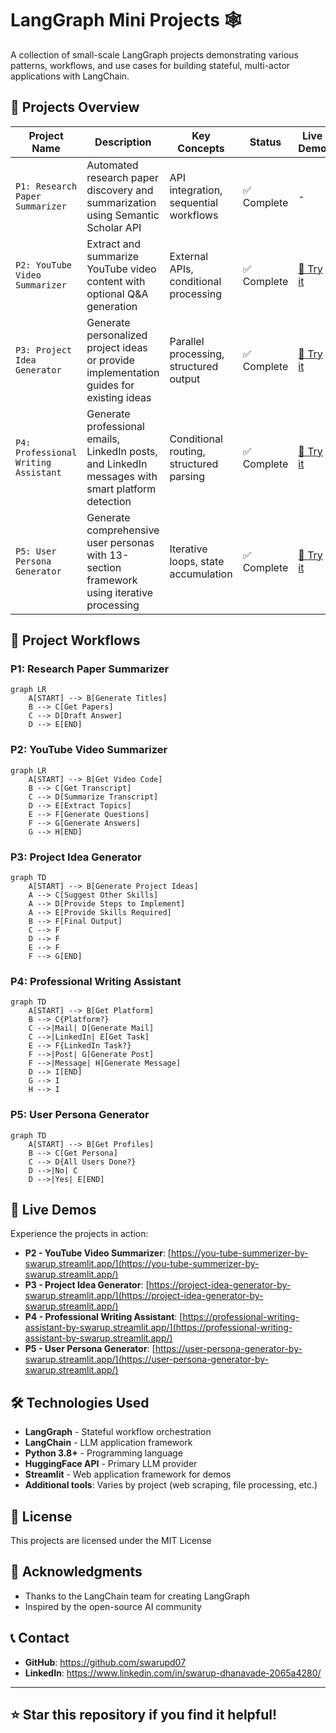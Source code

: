 # LangGraph Mini Projects 🕸️
A collection of small-scale LangGraph projects demonstrating various patterns, workflows, and use cases for building stateful, multi-actor applications with LangChain.

## 📂 Projects Overview
| Project Name | Description | Key Concepts | Status | Live Demo |
|--------------|-------------|--------------|--------|-----------|
| `P1: Research Paper Summarizer` | Automated research paper discovery and summarization using Semantic Scholar API | API integration, sequential workflows | ✅ Complete | - |
| `P2: YouTube Video Summarizer` | Extract and summarize YouTube video content with optional Q&A generation | External APIs, conditional processing | ✅ Complete | [🚀 Try it](https://you-tube-summerizer-by-swarup.streamlit.app/) |
| `P3: Project Idea Generator` | Generate personalized project ideas or provide implementation guides for existing ideas | Parallel processing, structured output | ✅ Complete | [🚀 Try it](https://project-idea-generator-by-swarup.streamlit.app/) |
| `P4: Professional Writing Assistant` | Generate professional emails, LinkedIn posts, and LinkedIn messages with smart platform detection | Conditional routing, structured parsing | ✅ Complete | [🚀 Try it](https://professional-writing-assistant-by-swarup.streamlit.app/) |
| `P5: User Persona Generator` | Generate comprehensive user personas with 13-section framework using iterative processing | Iterative loops, state accumulation | ✅ Complete | [🚀 Try it](https://user-persona-generator-by-swarup.streamlit.app/) |

## 🔄 Project Workflows

### P1: Research Paper Summarizer
```mermaid
graph LR
    A[START] --> B[Generate Titles]
    B --> C[Get Papers]
    C --> D[Draft Answer]
    D --> E[END]
```

### P2: YouTube Video Summarizer 
```mermaid
graph LR
    A[START] --> B[Get Video Code]
    B --> C[Get Transcript]
    C --> D[Summarize Transcript]
    D --> E[Extract Topics]
    E --> F[Generate Questions]
    F --> G[Generate Answers]
    G --> H[END]
```

### P3: Project Idea Generator
```mermaid
graph TD
    A[START] --> B[Generate Project Ideas]
    A --> C[Suggest Other Skills]
    A --> D[Provide Steps to Implement]
    A --> E[Provide Skills Required]
    B --> F[Final Output]
    C --> F
    D --> F
    E --> F
    F --> G[END]
```

### P4: Professional Writing Assistant
```mermaid
graph TD
    A[START] --> B[Get Platform]
    B --> C{Platform?}
    C -->|Mail| D[Generate Mail]
    C -->|LinkedIn| E[Get Task]
    E --> F{LinkedIn Task?}
    F -->|Post| G[Generate Post]
    F -->|Message| H[Generate Message]
    D --> I[END]
    G --> I
    H --> I
```

### P5: User Persona Generator
```mermaid
graph TD
    A[START] --> B[Get Profiles]
    B --> C[Get Persona]
    C --> D{All Users Done?}
    D -->|No| C
    D -->|Yes| E[END]
```

## 🚀 Live Demos

Experience the projects in action:

- **P2 - YouTube Video Summarizer**: [https://you-tube-summerizer-by-swarup.streamlit.app/](https://you-tube-summerizer-by-swarup.streamlit.app/)
- **P3 - Project Idea Generator**: [https://project-idea-generator-by-swarup.streamlit.app/](https://project-idea-generator-by-swarup.streamlit.app/)
- **P4 - Professional Writing Assistant**: [https://professional-writing-assistant-by-swarup.streamlit.app/](https://professional-writing-assistant-by-swarup.streamlit.app/)
- **P5 - User Persona Generator**: [https://user-persona-generator-by-swarup.streamlit.app/](https://user-persona-generator-by-swarup.streamlit.app/)

## 🛠️ Technologies Used

- **LangGraph** - Stateful workflow orchestration
- **LangChain** - LLM application framework  
- **Python 3.8+** - Programming language
- **HuggingFace API** - Primary LLM provider
- **Streamlit** - Web application framework for demos
- **Additional tools**: Varies by project (web scraping, file processing, etc.)

## 📝 License

This projects are licensed under the MIT License

## 🌟 Acknowledgments

- Thanks to the LangChain team for creating LangGraph
- Inspired by the open-source AI community

## 📞 Contact

- **GitHub**: https://github.com/swarupd07
- **LinkedIn**: https://www.linkedin.com/in/swarup-dhanavade-2065a4280/

---

## ⭐ Star this repository if you find it helpful!
